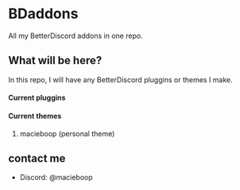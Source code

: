 # BDaddons
All my BetterDiscord addons in one repo.

## What will be here?
In this repo, I will have any BetterDiscord pluggins or themes I make.

#### Current pluggins

#### Current themes
1. macieboop (personal theme)
    
## contact me
* Discord: @macieboop
